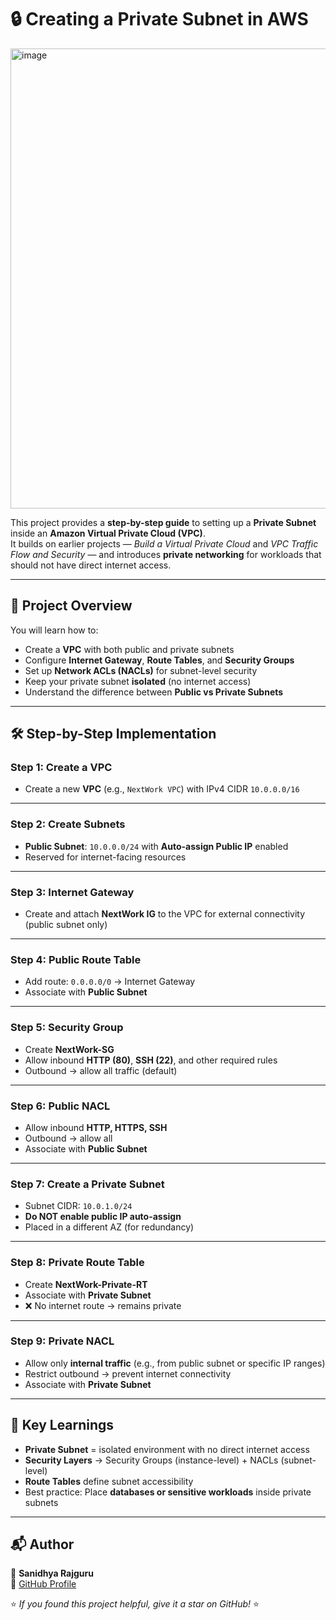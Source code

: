# 🔒 Creating a Private Subnet in AWS
<img width="837" height="736" alt="image" src="https://github.com/user-attachments/assets/63e0c0ac-b8a5-409c-8a34-1e9ce01ff2a9" />


This project provides a **step-by-step guide** to setting up a **Private Subnet** inside an **Amazon Virtual Private Cloud (VPC)**.  
It builds on earlier projects — *Build a Virtual Private Cloud* and *VPC Traffic Flow and Security* — and introduces **private networking** for workloads that should not have direct internet access.  

---

## 📖 Project Overview

You will learn how to:

- Create a **VPC** with both public and private subnets  
- Configure **Internet Gateway**, **Route Tables**, and **Security Groups**  
- Set up **Network ACLs (NACLs)** for subnet-level security  
- Keep your private subnet **isolated** (no internet access)  
- Understand the difference between **Public vs Private Subnets**  

---

## 🛠️ Step-by-Step Implementation

### **Step 1: Create a VPC**
- Create a new **VPC** (e.g., `NextWork VPC`) with IPv4 CIDR `10.0.0.0/16`  

---

### **Step 2: Create Subnets**
- **Public Subnet**: `10.0.0.0/24` with **Auto-assign Public IP** enabled  
- Reserved for internet-facing resources  

---

### **Step 3: Internet Gateway**
- Create and attach **NextWork IG** to the VPC for external connectivity (public subnet only)  

---

### **Step 4: Public Route Table**
- Add route: `0.0.0.0/0` → Internet Gateway  
- Associate with **Public Subnet**  

---

### **Step 5: Security Group**
- Create **NextWork-SG**  
- Allow inbound **HTTP (80)**, **SSH (22)**, and other required rules  
- Outbound → allow all traffic (default)  

---

### **Step 6: Public NACL**
- Allow inbound **HTTP, HTTPS, SSH**  
- Outbound → allow all  
- Associate with **Public Subnet**  

---

### **Step 7: Create a Private Subnet**
- Subnet CIDR: `10.0.1.0/24`  
- **Do NOT enable public IP auto-assign**  
- Placed in a different AZ (for redundancy)  

---

### **Step 8: Private Route Table**
- Create **NextWork-Private-RT**  
- Associate with **Private Subnet**  
- ❌ No internet route → remains private  

---

### **Step 9: Private NACL**
- Allow only **internal traffic** (e.g., from public subnet or specific IP ranges)  
- Restrict outbound → prevent internet connectivity  
- Associate with **Private Subnet**  

---

## 📌 Key Learnings

- **Private Subnet** = isolated environment with no direct internet access  
- **Security Layers** → Security Groups (instance-level) + NACLs (subnet-level)  
- **Route Tables** define subnet accessibility  
- Best practice: Place **databases or sensitive workloads** inside private subnets  

---

## 📬 Author

👤 **Sanidhya Rajguru**  
🔗 [GitHub Profile](https://github.com/Sanidhya572)  

⭐ *If you found this project helpful, give it a star on GitHub!* ⭐


